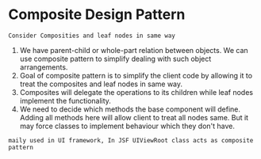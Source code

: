 # Composite Design Pattern
`Consider Composities and leaf nodes in same way`

1. We have parent-child or whole-part relation between objects. We can use composite pattern to simplify dealing with such object arrangements.
2. Goal of composite pattern is to simplify the client code by allowing it to treat the composites and leaf nodes in same way.
3. Composites will delegate the operations to its children while leaf nodes implement the functionality.
4. We need to decide which methods the base component will define. Adding all methods here will allow client to treat all nodes same. But it may force classes to implement behaviour which they don't have. 

`maily used in UI framework, In JSF UIViewRoot class acts as composite pattern`